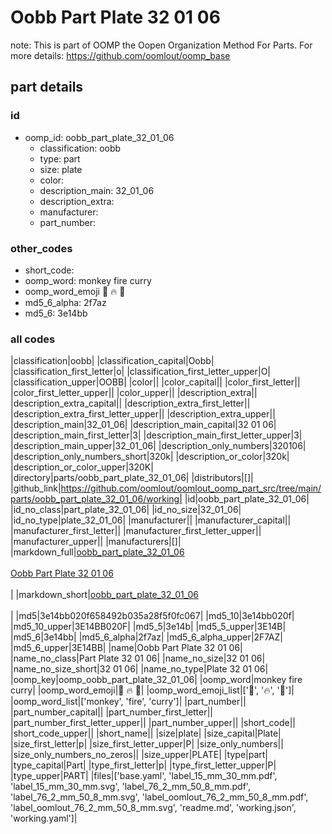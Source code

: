 # Oobb Part Plate 32 01 06  

note: This is part of OOMP the Oopen Organization Method For Parts. For more details: https://github.com/oomlout/oomp_base

##  part details





### id
* oomp_id: oobb_part_plate_32_01_06
  * classification: oobb
  * type: part
  * size: plate
  * color: 
  * description_main: 32_01_06
  * description_extra: 
  * manufacturer: 
  * part_number: 

### other_codes
* short_code: 
* oomp_word: monkey fire curry
* oomp_word_emoji :monkey: :fire: :curry:
* md5_6_alpha: 2f7az
* md5_6: 3e14bb

### all codes 
|classification|oobb|
|classification_capital|Oobb|
|classification_first_letter|o|
|classification_first_letter_upper|O|
|classification_upper|OOBB|
|color||
|color_capital||
|color_first_letter||
|color_first_letter_upper||
|color_upper||
|description_extra||
|description_extra_capital||
|description_extra_first_letter||
|description_extra_first_letter_upper||
|description_extra_upper||
|description_main|32_01_06|
|description_main_capital|32 01 06|
|description_main_first_letter|3|
|description_main_first_letter_upper|3|
|description_main_upper|32_01_06|
|description_only_numbers|320106|
|description_only_numbers_short|320k|
|description_or_color|320k|
|description_or_color_upper|320K|
|directory|parts/oobb_part_plate_32_01_06|
|distributors|[]|
|github_link|https://github.com/oomlout/oomlout_oomp_part_src/tree/main/parts/oobb_part_plate_32_01_06/working|
|id|oobb_part_plate_32_01_06|
|id_no_class|part_plate_32_01_06|
|id_no_size|32_01_06|
|id_no_type|plate_32_01_06|
|manufacturer||
|manufacturer_capital||
|manufacturer_first_letter||
|manufacturer_first_letter_upper||
|manufacturer_upper||
|manufacturers|[]|
|markdown_full|[oobb_part_plate_32_01_06](https://github.com/oomlout/oomlout_oomp_part_src/tree/main/parts/oobb_part_plate_32_01_06/working)<br>[](https://github.com/oomlout/oomlout_oomp_part_src/tree/main/parts/oobb_part_plate_32_01_06/working)<br>[Oobb Part Plate 32 01 06](https://github.com/oomlout/oomlout_oomp_part_src/tree/main/parts/oobb_part_plate_32_01_06/working)<br><br>|
|markdown_short|[oobb_part_plate_32_01_06](https://github.com/oomlout/oomlout_oomp_part_src/tree/main/parts/oobb_part_plate_32_01_06/working)<br><br>|
|md5|3e14bb020f658492b035a28f5f0fc067|
|md5_10|3e14bb020f|
|md5_10_upper|3E14BB020F|
|md5_5|3e14b|
|md5_5_upper|3E14B|
|md5_6|3e14bb|
|md5_6_alpha|2f7az|
|md5_6_alpha_upper|2F7AZ|
|md5_6_upper|3E14BB|
|name|Oobb Part Plate 32 01 06|
|name_no_class|Part Plate 32 01 06|
|name_no_size|32 01 06|
|name_no_size_short|32 01 06|
|name_no_type|Plate 32 01 06|
|oomp_key|oomp_oobb_part_plate_32_01_06|
|oomp_word|monkey fire curry|
|oomp_word_emoji|:monkey: :fire: :curry:|
|oomp_word_emoji_list|[':monkey:', ':fire:', ':curry:']|
|oomp_word_list|['monkey', 'fire', 'curry']|
|part_number||
|part_number_capital||
|part_number_first_letter||
|part_number_first_letter_upper||
|part_number_upper||
|short_code||
|short_code_upper||
|short_name||
|size|plate|
|size_capital|Plate|
|size_first_letter|p|
|size_first_letter_upper|P|
|size_only_numbers||
|size_only_numbers_no_zeros||
|size_upper|PLATE|
|type|part|
|type_capital|Part|
|type_first_letter|p|
|type_first_letter_upper|P|
|type_upper|PART|
|files|['base.yaml', 'label_15_mm_30_mm.pdf', 'label_15_mm_30_mm.svg', 'label_76_2_mm_50_8_mm.pdf', 'label_76_2_mm_50_8_mm.svg', 'label_oomlout_76_2_mm_50_8_mm.pdf', 'label_oomlout_76_2_mm_50_8_mm.svg', 'readme.md', 'working.json', 'working.yaml']|
